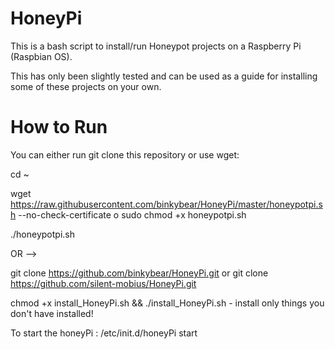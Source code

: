 HoneyPi
=======

This is a bash script to install/run Honeypot projects on a Raspberry Pi (Raspbian OS).

This has only been slightly tested and can be used as a guide for installing some of these projects on your own.

How to Run
======
You can either run git clone this repository or use wget:

cd ~

wget https://raw.githubusercontent.com/binkybear/HoneyPi/master/honeypotpi.sh --no-check-certificate
o
sudo chmod +x honeypotpi.sh

./honeypotpi.sh

OR -->

git clone https://github.com/binkybear/HoneyPi.git or git clone https://github.com/silent-mobius/HoneyPi.git

chmod +x install_HoneyPi.sh && ./install_HoneyPi.sh - install only things you don't have installed!
 
 To start the honeyPi :
      /etc/init.d/honeyPi start 
